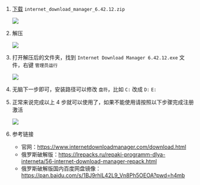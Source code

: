 1. [下载](https://alist.pcdiy.xyz/%E7%94%B5%E8%84%91%E8%BD%AF%E4%BB%B6/%E4%B8%8B%E8%BD%BD%E5%B7%A5%E5%85%B7/%E5%A4%9A%E7%BA%BF%E7%A8%8B%E4%B8%8B%E8%BD%BD%E5%99%A8.Internet_Download_Manager) `internet_download_manager_6.42.12.zip`

    ![](https://img.pcdiy.xyz/file/146e87bdb1c014bcbc09b.png)
2. 解压

    ![](https://img.pcdiy.xyz/file/3cbc6cb469f6ac6cb9fe5.png)
3. 打开解压后的文件夹，找到 `Internet Download Manager 6.42.12.exe` 文件，右键 `管理员运行`

    ![](https://img.pcdiy.xyz/file/f56e6e1dbbd463e41542d.png)
4. 无脑下一步即可，安装路径可以修改 `盘符`，比如 `C:` 改成 `D:` `E:`
5. 正常来说完成以上 4 步就可以使用了，如果不能使用请按照以下步骤完成注册激活

    ![](https://www.upload.ee/image/16748999/idm_registration.gif)
6. 参考链接

    * 官网：https://www.internetdownloadmanager.com/download.html
    * 俄罗斯破解版：https://lrepacks.ru/repaki-programm-dlya-interneta/56-internet-download-manager-repack.html
    * 俄罗斯破解版国内百度网盘镜像：https://pan.baidu.com/s/1BJ9rhlL42L9_Vn8Ph5OEOA?pwd=h4mb